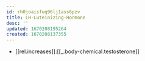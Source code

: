 ```yaml
---
id: rh0joaisfuq96lj1ass6pzv
title: LH-Luteinizing-Hormone
desc: ''
updated: 1670208195264
created: 1670208137355
---
```


- [[rel.increases]]:[[_.body-chemical.testosterone]]